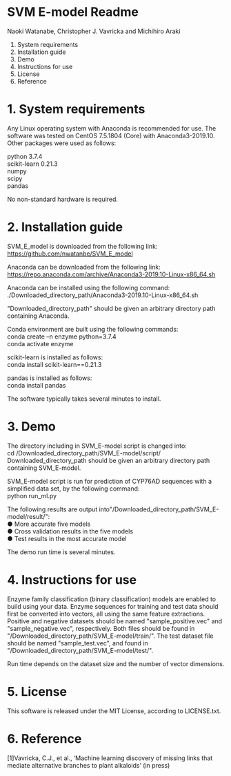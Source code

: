 # SVM E-model Readme
Naoki Watanabe, Christopher J. Vavricka and Michihiro Araki

1.  System requirements
2.  Installation guide
3.  Demo 
4.  Instructions for use
5.  License
6.  Reference

# 1.  System requirements
Any Linux operating system with Anaconda is recommended for use.
The software was tested on CentOS 7.5.1804 (Core) with Anaconda3-2019.10.
Other packages were used as follows:  

python 3.7.4  
scikit-learn 0.21.3  
numpy  
scipy  
pandas  
  
No non-standard hardware is required.  

# 2.  Installation guide
SVM_E_model is downloaded from the following link:  
https://github.com/nwatanbe/SVM_E_model

Anaconda can be downloaded from the following link:  
https://repo.anaconda.com/archive/Anaconda3-2019.10-Linux-x86_64.sh  

Anaconda can be installed using the following command:  
./Downloaded_directory_path/Anaconda3-2019.10-Linux-x86_64.sh  

"Downloaded_directory_path" should be given an arbitrary directory path containing Anaconda.

Conda environment are built using the following commands:  
conda create –n enzyme python=3.7.4  
conda activate enzyme  

scikit-learn is installed as follows:  
conda install scikit-learn==0.21.3  

pandas is installed as follows:  
conda install pandas  

The software typically takes several minutes to install.

# 3.  Demo 
The directory including in SVM_E-model script is changed into:  
cd /Downloaded_directory_path/SVM_E-model/script/
Downloaded_directory_path should be given an arbitrary directory path containing SVM_E-model.

SVM_E-model script is run for prediction of CYP76AD sequences with a simplified data set, by the following command:  
python run_ml.py 

The following results are output into"/Downloaded_directory_path/SVM_E-model/result/":  
●	More accurate five models  
●	Cross validation results in the five models  
●	Test results in the most accurate model  

The demo run time is several minutes.

# 4.  Instructions for use
Enzyme family classification (binary classification) models are enabled to build using your data. Enzyme sequences for training and test data should first be converted into vectors, all using the same feature extractions. Positive and negative datasets should be named "sample_positive.vec" and "sample_negative.vec", respectively. Both files should be found in "/Downloaded_directory_path/SVM_E-model/train/". The test dataset file should be  named "sample_test.vec", and found in "/Downloaded_directory_path/SVM_E-model/test/".

Run time depends on the dataset size and the number of vector dimensions.

# 5.  License
This software is released under the MIT License, according to LICENSE.txt.

# 6. Reference
[1]Vavricka, C.J., et al., ‘Machine learning discovery of missing links that mediate alternative branches to plant alkaloids’ (in press)
